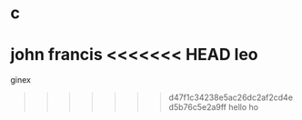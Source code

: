 # c
john
francis
<<<<<<< HEAD
leo
=======
ginex
>>>>>>> d47f1c34238e5ac26dc2af2cd4ed5b76c5e2a9ff
hello
ho
